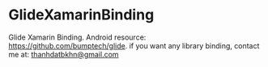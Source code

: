 # GlideXamarinBinding
Glide Xamarin Binding.
Android resource: https://github.com/bumptech/glide.
if you want any library binding, contact me at: thanhdatbkhn@gmail.com
